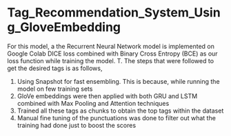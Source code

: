 # Tag_Recommendation_System_Using_GloveEmbedding

For this model, a the Recurrent Neural Network model is implemented on Google Colab
DICE loss combined with Binary Cross Entropy (BCE) as our loss function while training the model. T. The steps that were followed to get the desired tags is as follows,
1. Using Snapshot for fast ensembling. This is because, while running the model on few training sets
2. GloVe embeddings were then applied with both GRU and LSTM combined with Max Pooling and Attention techniques
3. Trained all these tags as chunks to obtain the top tags within the dataset
4. Manual fine tuning of the punctuations was done to filter out what the training had done just to boost the scores

